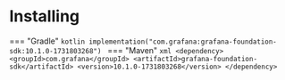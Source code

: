 # Installing

=== "Gradle"
    ```kotlin
    implementation("com.grafana:grafana-foundation-sdk:10.1.0-1731803268")
    ```
=== "Maven"
    ```xml
    <dependency>
        <groupId>com.grafana</groupId>
        <artifactId>grafana-foundation-sdk</artifactId>
        <version>10.1.0-1731803268</version>
    </dependency>
    ```
